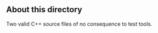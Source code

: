 About this directory
--------------------

Two valid C++ source files of no consequence to test tools.
